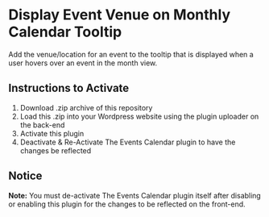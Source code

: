 # Display Event Venue on Monthly Calendar Tooltip
Add the venue/location for an event to the tooltip that is displayed when a user hovers over an event in the month view.

## Instructions to Activate
1. Download .zip archive of this repository
2. Load this .zip into your Wordpress website using the plugin uploader on the back-end
3. Activate this plugin
4. Deactivate & Re-Activate The Events Calendar plugin to have the changes be reflected

## Notice
<strong>Note:</strong> You must de-activate The Events Calendar plugin itself after disabling or enabling this plugin for the changes to be reflected on the front-end.

